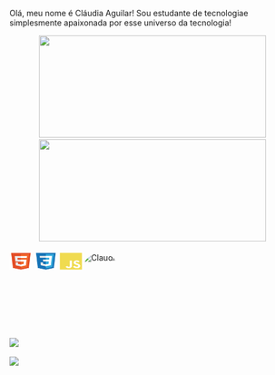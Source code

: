  Olá, meu nome é Cláudia Aguilar! Sou estudante de tecnologiae simplesmente apaixonada por esse universo da tecnologia!
<div align="center">
  <a href="https://github.com/claudiaapj">
  <img height="180em" width= "400px" src="https://github-readme-stats.vercel.app/api?username=claudiaapj&show_icons=true&theme=material-palenight&include_all_commits=true&count_private=true"/>
  <img height="180em" width= "400px" src="https://github-readme-stats.vercel.app/api/top-langs/?username=claudiaapj&layout=compact&langs_count=7&theme=material-palenight"/>
</div>

<div style= "display: inline-block"><br>
  <img align="center" alt="Claudia-HTML" height="30" width="40" src="https://raw.githubusercontent.com/devicons/devicon/master/icons/html5/html5-original.svg">
  <img align="center" alt="claudia-CSS" height="30" width="40" src="https://raw.githubusercontent.com/devicons/devicon/master/icons/css3/css3-original.svg">
 <img align="center" alt="Claudia-Js" height="30" width="40" src="https://raw.githubusercontent.com/devicons/devicon/master/icons/javascript/javascript-plain.svg">
 <img align="right" alt="Claudia" height="150" style="border-radius:50px;" src="https://media.giphy.com/media/s11hLPBfVix0X7PjEk/giphy.gif"></img><p>
</div> 

<br>
 
<div align="center>
  <a align="center" height="30" width="40" href = "mailto:claudiaaguilarp@outlook.com"><img src= "https://img.shields.io/badge/Microsoft_Outlook-0078D4?style=for-the-badge&logo=microsoft-outlook&logoColor=white" target="_blank"></a>

  <a align="center" height="30" width="40" href="https://www.linkedin.com/in/claudiaaguilarpaixao" target="_blank"><img src="https://img.shields.io/badge/-LinkedIn-%230077B5?style=for-the-badge&logo=linkedin&logoColor=white" target="_blank"></a> 
 
</div>


